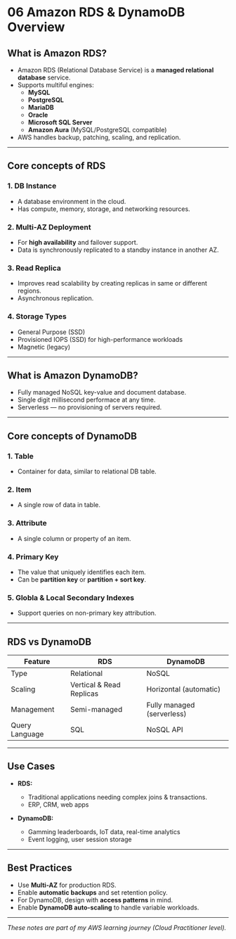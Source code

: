 # 06 Amazon RDS & DynamoDB Overview

## What is Amazon RDS?
- Amazon RDS (Relational Database Service) is a **managed relational database** service.
- Supports multiful engines:
  - **MySQL**
  - **PostgreSQL**
  - **MariaDB**
  - **Oracle**
  - **Microsoft SQL Server**
  - **Amazon Aura** (MySQL/PostgreSQL compatible)
- AWS handles backup, patching, scaling, and replication.

---

## Core concepts of RDS

### 1. DB Instance
- A database environment in the cloud.
- Has compute, memory, storage, and networking resources.

### 2. Multi-AZ Deployment
- For **high availability** and failover support.
- Data is synchronously replicated to a standby instance in another AZ.

### 3. Read Replica
- Improves read scalability by creating replicas in same or different regions.
- Asynchronous replication.

### 4. Storage Types
- General Purpose (SSD)
- Provisioned IOPS (SSD) for high-performance workloads
- Magnetic (legacy)

---

## What is Amazon DynamoDB?

- Fully managed NoSQL key-value and document database.
- Single digit millisecond performace at any time.
- Serverless — no provisioning of servers required.

---

## Core concepts of DynamoDB

### 1. Table
- Container for data, similar to relational DB table.

### 2. Item
- A single row of data in table.

### 3. Attribute
- A single column or property of an item.

### 4. Primary Key
- The value that uniquely identifies each item.
- Can be **partition key** or **partition + sort key**.

### 5. Globla & Local Secondary Indexes
- Support queries on non-primary key attribution.

---

## RDS vs DynamoDB
| Feature        | RDS                      | DynamoDB                   |
| -------------- | ------------------------ | -------------------------- |
| Type           | Relational               | NoSQL                      |
| Scaling        | Vertical & Read Replicas | Horizontal (automatic)     |
| Management     | Semi-managed             | Fully managed (serverless) |
| Query Language | SQL                      | NoSQL API                  |

---

## Use Cases

- **RDS:**
  - Traditional applications needing complex joins & transactions.
  - ERP, CRM, web apps
 
- **DynamoDB:**
  - Gamming leaderboards, IoT data, real-time analytics
  - Event logging, user session storage
 
---

## Best Practices
- Use **Multi-AZ** for production RDS.
- Enable **automatic backups** and set retention policy.
- For DynamoDB, design with **access patterns** in mind.
- Enable **DynamoDB auto-scaling** to handle variable workloads.

---

*These notes are part of my AWS learning journey (Cloud Practitioner level).*
